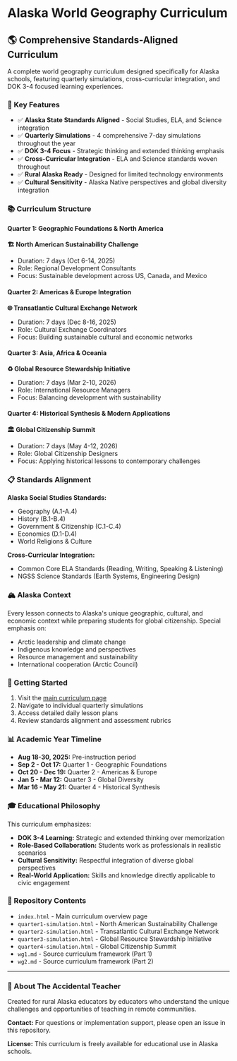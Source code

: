 # Alaska World Geography Curriculum

## 🌎 Comprehensive Standards-Aligned Curriculum

A complete world geography curriculum designed specifically for Alaska schools, featuring quarterly simulations, cross-curricular integration, and DOK 3-4 focused learning experiences.

### 🎯 Key Features

- ✅ **Alaska State Standards Aligned** - Social Studies, ELA, and Science integration
- ✅ **Quarterly Simulations** - 4 comprehensive 7-day simulations throughout the year
- ✅ **DOK 3-4 Focus** - Strategic thinking and extended thinking emphasis
- ✅ **Cross-Curricular Integration** - ELA and Science standards woven throughout
- ✅ **Rural Alaska Ready** - Designed for limited technology environments
- ✅ **Cultural Sensitivity** - Alaska Native perspectives and global diversity integration

### 📚 Curriculum Structure

#### Quarter 1: Geographic Foundations & North America
**🏗️ North American Sustainability Challenge**
- Duration: 7 days (Oct 6-14, 2025)
- Role: Regional Development Consultants
- Focus: Sustainable development across US, Canada, and Mexico

#### Quarter 2: Americas & Europe Integration
**🌐 Transatlantic Cultural Exchange Network**
- Duration: 7 days (Dec 8-16, 2025)
- Role: Cultural Exchange Coordinators
- Focus: Building sustainable cultural and economic networks

#### Quarter 3: Asia, Africa & Oceania
**♻️ Global Resource Stewardship Initiative**
- Duration: 7 days (Mar 2-10, 2026)
- Role: International Resource Managers
- Focus: Balancing development with sustainability

#### Quarter 4: Historical Synthesis & Modern Applications
**🏛️ Global Citizenship Summit**
- Duration: 7 days (May 4-12, 2026)
- Role: Global Citizenship Designers
- Focus: Applying historical lessons to contemporary challenges

### 📋 Standards Alignment

**Alaska Social Studies Standards:**
- Geography (A.1-A.4)
- History (B.1-B.4)  
- Government & Citizenship (C.1-C.4)
- Economics (D.1-D.4)
- World Religions & Culture

**Cross-Curricular Integration:**
- Common Core ELA Standards (Reading, Writing, Speaking & Listening)
- NGSS Science Standards (Earth Systems, Engineering Design)

### 🏔️ Alaska Context

Every lesson connects to Alaska's unique geographic, cultural, and economic context while preparing students for global citizenship. Special emphasis on:
- Arctic leadership and climate change
- Indigenous knowledge and perspectives
- Resource management and sustainability
- International cooperation (Arctic Council)

### 🚀 Getting Started

1. Visit the [main curriculum page](index.html)
2. Navigate to individual quarterly simulations
3. Access detailed daily lesson plans
4. Review standards alignment and assessment rubrics

### 📊 Academic Year Timeline

- **Aug 18-30, 2025:** Pre-instruction period
- **Sep 2 - Oct 17:** Quarter 1 - Geographic Foundations
- **Oct 20 - Dec 19:** Quarter 2 - Americas & Europe
- **Jan 5 - Mar 12:** Quarter 3 - Global Diversity
- **Mar 16 - May 21:** Quarter 4 - Historical Synthesis

### 🎓 Educational Philosophy

This curriculum emphasizes:
- **DOK 3-4 Learning:** Strategic and extended thinking over memorization
- **Role-Based Collaboration:** Students work as professionals in realistic scenarios
- **Cultural Sensitivity:** Respectful integration of diverse global perspectives
- **Real-World Application:** Skills and knowledge directly applicable to civic engagement

### 📁 Repository Contents

- `index.html` - Main curriculum overview page
- `quarter1-simulation.html` - North American Sustainability Challenge
- `quarter2-simulation.html` - Transatlantic Cultural Exchange Network  
- `quarter3-simulation.html` - Global Resource Stewardship Initiative
- `quarter4-simulation.html` - Global Citizenship Summit
- `wg1.md` - Source curriculum framework (Part 1)
- `wg2.md` - Source curriculum framework (Part 2)

---

### 🏫 About The Accidental Teacher

Created for rural Alaska educators by educators who understand the unique challenges and opportunities of teaching in remote communities.

**Contact:** For questions or implementation support, please open an issue in this repository.

**License:** This curriculum is freely available for educational use in Alaska schools.
